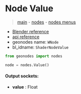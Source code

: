# Node Value

> [main](../structure.md) - [nodes](nodes.md) - [nodes menus](nodes_menus.md)

- [Blender reference](https://docs.blender.org/manual/en/latest/modeling/geometry_nodes/input/value.html)
- [api reference](https://docs.blender.org/api/current/bpy.types.ShaderNodeValue.html)
- geonodes name: `WNode`
- bl_idname: `ShaderNodeValue`

```python
from geonodes import nodes

node = nodes.Value()
```

#### Output sockets:

- **value** : Float

